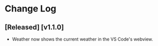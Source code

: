 # Change Log

## [Released] [v1.1.0]

- Weather now shows the current weather in the VS Code's webview.